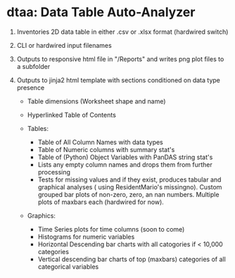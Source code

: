 # dtaa: Data Table Auto-Analyzer

1) Inventories 2D data table in either .csv or .xlsx format (hardwired switch)


2) CLI or hardwired input filenames


3) Outputs to responsive html file in "/Reports" and writes png plot files to a subfolder


5) Outputs to jinja2 html template with sections conditioned on data type presence


   * Table dimensions (Worksheet shape and name)


   * Hyperlinked Table of Contents


   * Tables:
     * Table of All Column Names with data types
     * Table of Numeric columns with summary stat's
     * Table of (Python) Object Variables with PanDAS string stat's
     * Lists any empty column names and drops them from further processing
     * Tests for missing values and if they exist, produces tabular and graphical analyses ( using ResidentMario's missingno). Custom grouped bar plots of non-zero, zero, an nan numbers. Multiple plots of maxbars each (hardwired for now).


   * Graphics:
     * Time Series plots for time columns (soon to come)
     * Histograms for numeric variables 
     * Horizontal Descending bar charts with all catogories if < 10,000 categories
     * Vertical descending bar charts of top (maxbars) categories of all categorical variables
